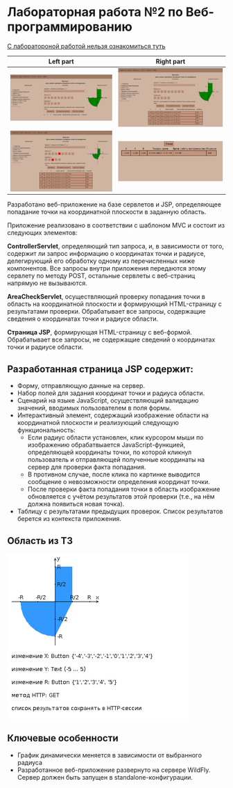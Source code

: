 # Лабораторная работа №2 по Веб-программированию

[С лаборатороной работой нельзя ознакомиться туть]()



Left part             |  Right part
:-------------------------:|:-------------------------:
![](https://github.com/forafox/Web_Lab_2/blob/master/images/index.png)  |  ![](https://github.com/forafox/Web_Lab_2/blob/master/images/resultOnIndex.png)
![](https://github.com/forafox/Web_Lab_2/blob/master/images/resultOnIndex2.png)   |  ![](https://github.com/forafox/Web_Lab_2/blob/master/images/result.png)


Разработано веб-приложение на базе сервлетов и JSP, определяющее попадание точки на координатной плоскости в заданную область.

Приложение реализовано в соответствии с шаблоном MVC и состоит из следующих элементов:

**ControllerServlet**, определяющий тип запроса, и, в зависимости от того, содержит ли запрос информацию о координатах точки и радиусе, делегирующий его обработку одному из перечисленных ниже компонентов. Все запросы внутри приложения передаются этому сервлету по методу POST, остальные сервлеты с веб-страниц напрямую не вызываются.

**AreaCheckServlet**, осуществляющий проверку попадания точки в область на координатной плоскости и формирующий HTML-страницу с результатами проверки. Обрабатывает все запросы, содержащие сведения о координатах точки и радиусе области.

**Страница JSP**, формирующая HTML-страницу с веб-формой. Обрабатывает все запросы, не содержащие сведений о координатах точки и радиусе области.

## Разработанная страница JSP содержит:

- Форму, отправляющую данные на сервер.
- Набор полей для задания координат точки и радиуса области.
- Сценарий на языке JavaScript, осуществляющий валидацию значений, вводимых пользователем в поля формы.
- Интерактивный элемент, содержащий изображение области на координатной плоскости и реализующий следующую функциональность:
    - Если радиус области установлен, клик курсором мыши по изображению обрабатвыается JavaScript-функцией, определяющей координаты точки, по которой кликнул пользователь и отправляющей полученные координаты на сервер для проверки факта попадания.
    - В противном случае, после клика по картинке выводится сообщение о невозможности определения координат точки.
    - После проверки факта попадания точки в область изображение обновляется с учётом результатов этой проверки (т.е., на нём должна появиться новая точка).
- Таблицу с результатами предыдущих проверок. Список результатов берется из контекста приложения.
## Область из ТЗ
![](https://github.com/forafox/Web_Lab_2/blob/master/images/tz.png)
## Ключевые особенности
- График динамически меняется в зависимости от выбранного радиуса
- Разработанное веб-приложение развернуто на сервере WildFly. Сервер должен быть запущен в standalone-конфигурации.
